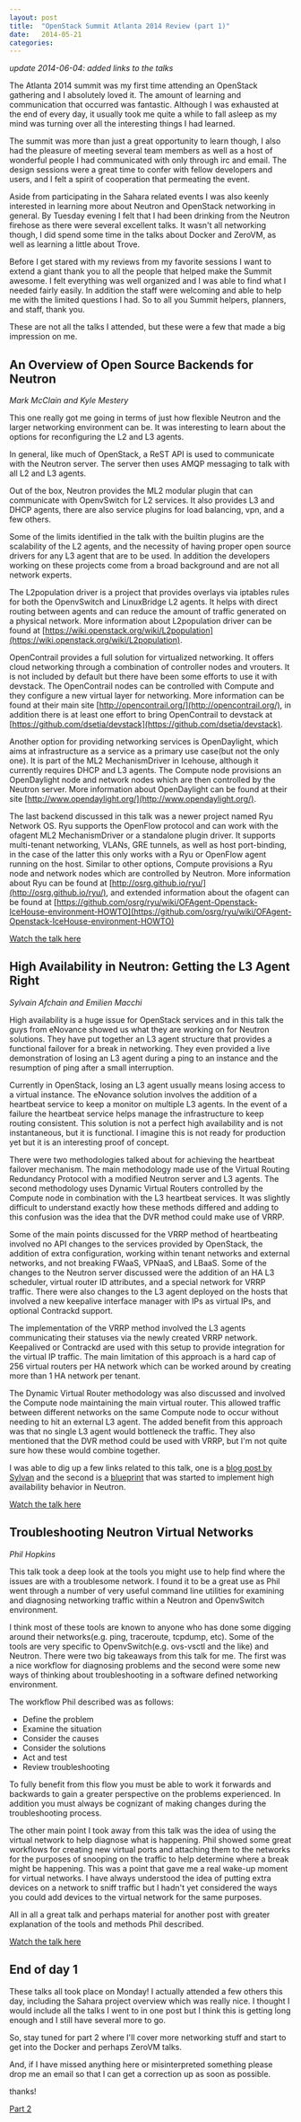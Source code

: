 ```yaml
---
layout: post
title:  "OpenStack Summit Atlanta 2014 Review (part 1)"
date:   2014-05-21
categories:
---
```


*update 2014-06-04: added links to the talks*

The Atlanta 2014 summit was my first time attending an OpenStack gathering and
I absolutely loved it. The amount of learning and communication that occurred
was fantastic. Although I was exhausted at the end of every day, it usually
took me quite a while to fall asleep as my mind was turning over all the
interesting things I had learned.

The summit was more than just a great opportunity to learn though, I also had
the pleasure of meeting several team members as well as a host of wonderful
people I had communicated with only through irc and email. The design sessions
were a great time to confer with fellow developers and users, and I felt a
spirit of cooperation that permeating the event.

Aside from participating in the Sahara related events I was also keenly
interested in learning more about Neutron and OpenStack networking in general.
By Tuesday evening I felt that I had been drinking from the Neutron firehose
as there were several excellent talks. It wasn't all networking though, I did
spend some time in the talks about Docker and ZeroVM, as well as learning a
little about Trove.

Before I get stared with my reviews from my favorite sessions I want to extend
a giant thank you to all the people that helped make the Summit awesome. I
felt everything was well organized and I was able to find what I needed fairly
easily. In addition the staff were welcoming and able to help me with the
limited questions I had. So to all you Summit helpers, planners, and staff,
thank you.

These are not all the talks I attended, but these were a few that made a big
impression on me.

An Overview of Open Source Backends for Neutron
----
*Mark McClain and Kyle Mestery*

This one really got me going in terms of just how flexible Neutron and the
larger networking environment can be. It was interesting to learn about the
options for reconfiguring the L2 and L3 agents. 

In general, like much of OpenStack, a ReST API is used to communicate with
the Neutron server. The server then uses AMQP messaging to talk with all L2
and L3 agents.

Out of the box, Neutron provides the ML2 modular plugin that can communicate
with OpenvSwitch for L2 services. It also provides L3 and DHCP agents, there
are also service plugins for load balancing, vpn, and a few others.

Some of the limits identified in the talk with the builtin plugins are the
scalability of the L2 agents, and the necessity of having proper open source
drivers for any L3 agent that are to be used. In addition the developers
working on these projects come from a broad background and are not all
network experts.

The L2population driver is a project that provides overlays via iptables rules
for both the OpenvSwitch and LinuxBridge L2 agents.  It helps with direct
routing between agents and can reduce the amount of traffic generated on a
physical network. More information about L2population driver can be found at
[https://wiki.openstack.org/wiki/L2population](https://wiki.openstack.org/wiki/L2population).

OpenContrail provides a full solution for virtualized networking. It offers
cloud networking through a combination of controller nodes and vrouters. It
is not included by default but there have been some efforts to use it with
devstack. The OpenContrail nodes can be controlled with Compute and they
configure a new virtual layer for networking. More information can be found at
their main site [http://opencontrail.org/](http://opencontrail.org/), in
addition there is at least one effort to bring OpenContrail to devstack at
[https://github.com/dsetia/devstack](https://github.com/dsetia/devstack).

Another option for providing networking services is OpenDaylight, which aims
at infrastructure as a service as a primary use case(but not the only one). It
is part of the ML2 MechanismDriver in Icehouse, although it currently requires
DHCP and L3 agents. The Compute node provisions an OpenDaylight node and
network nodes which are then controlled by the Neutron server. More
information about OpenDaylight can be found at their site
[http://www.opendaylight.org/](http://www.opendaylight.org/).

The last backend discussed in this talk was a newer project named Ryu Network
OS. Ryu supports the OpenFlow protocol and can work with the ofagent ML2
MechanismDriver or a standalone plugin driver. It supports multi-tenant
networking, VLANs, GRE tunnels, as well as host port-binding, in the case of
the latter this only works with a Ryu or OpenFlow agent running on the host.
Similar to other options, Compute provisions a Ryu node and network nodes
which are controlled by Neutron. More information about Ryu can be found at
[http://osrg.github.io/ryu/](http://osrg.github.io/ryu/), and extended
information about the ofagent can be found at
[https://github.com/osrg/ryu/wiki/OFAgent-Openstack-IceHouse-environment-HOWTO](https://github.com/osrg/ryu/wiki/OFAgent-Openstack-IceHouse-environment-HOWTO)

[Watch the talk here](https://www.openstack.org/summit/openstack-summit-atlanta-2014/session-videos/presentation/an-overview-of-open-source-backends-for-neutron)

High Availability in Neutron: Getting the L3 Agent Right
----
*Sylvain Afchain and Emilien Macchi*

High availability is a huge issue for OpenStack services and in this talk the
guys from eNovance showed us what they are working on for Neutron solutions.
They have put together an L3 agent structure that provides a functional
failover for a break in networking. They even provided a live demonstration of
losing an L3 agent during a ping to an instance and the resumption of ping
after a small interruption.

Currently in OpenStack, losing an L3 agent usually means losing access to a
virtual instance. The eNovance solution involves the addition of a heartbeat
service to keep a monitor on multiple L3 agents. In the event of a failure the
heartbeat service helps manage the infrastructure to keep routing consistent.
This solution is not a perfect high availability and is not instantaneous, but
it is functional. I imagine this is not ready for production yet but it is an
interesting proof of concept.

There were two methodologies talked about for achieving the heartbeat failover
mechanism. The main methodology made use of the Virtual Routing Redundancy
Protocol with a modified Neutron server and L3 agents. The second methodology
uses Dynamic Virtual Routers controlled by the Compute node in combination
with the L3 heartbeat services. It was slightly difficult to understand
exactly how these methods differed and adding to this confusion was the idea
that the DVR method could make use of VRRP.

Some of the main points discussed for the VRRP method of heartbeating involved
no API changes to the services provided by OpenStack, the addition of extra
configuration, working within tenant networks and external networks, and not
breaking FWaaS, VPNaaS, and LBaaS. Some of the changes to the Neutron server
discussed were the addition of an HA L3 scheduler, virtual router ID
attributes, and a special network for VRRP traffic. There were also changes to
the L3 agent deployed on the hosts that involved a new keepalive interface
manager with IPs as virtual IPs, and optional Contrackd support.

The implementation of the VRRP method involved the L3 agents communicating
their statuses via the newly created VRRP network. Keepalived or Contrackd
are used with this setup to provide integration for the virtual IP
traffic. The main limitation of this approach is a hard cap of 256 virtual
routers per HA network which can be worked around by creating more than 1 HA
network per tenant.

The Dynamic Virtual Router methodology was also discussed and involved the
Compute node maintaining the main virtual router. This allowed traffic between
different networks on the same Compute node to occur without needing to hit an
external L3 agent. The added benefit from this approach was that no single L3
agent would bottleneck the traffic. They also mentioned that the DVR method
could be used with VRRP, but I'm not quite sure how these would combine
together.

I was able to dig up a few links related to this talk, one is a [blog post by
Sylvan](http://techs.enovance.com/6413/summit-openstack-neutron-point-of-view)
and the second is a [blueprint](https://blueprints.launchpad.net/neutron/+spec/l3-high-availability)
that was started to implement high availability behavior in Neutron.

[Watch the talk here](https://www.openstack.org/summit/openstack-summit-atlanta-2014/session-videos/presentation/high-availability-in-neutron-getting-the-l3-agent-right)

Troubleshooting Neutron Virtual Networks
----
*Phil Hopkins*

This talk took a deep look at the tools you might use to help find where the
issues are with a troublesome network. I found it to be a great use as Phil
went through a number of very useful command line utilities for examining and
diagnosing networking traffic within a Neutron and OpenvSwitch environment.

I think most of these tools are known to anyone who has done some digging around
their networks(e.g. ping, traceroute, tcpdump, etc). Some of the tools are
very specific to OpenvSwitch(e.g. ovs-vsctl and the like) and Neutron. There
were two big takeaways from this talk for me. The first was a nice
workflow for diagnosing problems and the second were some new ways of thinking
about troubleshooting in a software defined networking environment.

The workflow Phil described was as follows:

* Define the problem
* Examine the situation
* Consider the causes
* Consider the solutions
* Act and test
* Review troubleshooting

To fully benefit from this flow you must be able to work it forwards and
backwards to gain a greater perspective on the problems experienced. In
addition you must always be cognizant of making changes during the 
troubleshooting process.

The other main point I took away from this talk was the idea of using the
virtual network to help diagnose what is happening. Phil showed some great
workflows for creating new virtual ports and attaching them to the networks
for the purposes of snooping on the traffic to help determine where a break
might be happening. This was a point that gave me a real wake-up moment for
virtual networks. I have always understood the idea of putting extra devices
on a network to sniff traffic but I hadn't yet considered the ways you could
add devices to the virtual network for the same purposes.

All in all a great talk and perhaps material for another post with greater
explanation of the tools and methods Phil described.

[Watch the talk here](https://www.openstack.org/summit/openstack-summit-atlanta-2014/session-videos/presentation/troubleshooting-neutron-virtual-networks)

End of day 1
----

These talks all took place on Monday! I actually attended a few others this
day, including the Sahara project overview which was really nice. I thought
I would include all the talks I went to in one post but I think this is
getting long enough and I still have several more to go.

So, stay tuned for part 2 where I'll cover more networking stuff and start to
get into the Docker and perhaps ZeroVM talks.

And, if I have missed anything here or misinterpreted something please drop
me an email so that I can get a correction up as soon as possible.

thanks!

[Part 2](http://elmiko.github.io/openstack/2014/06/03/summit-atlanta-2014-review-part2.html)
